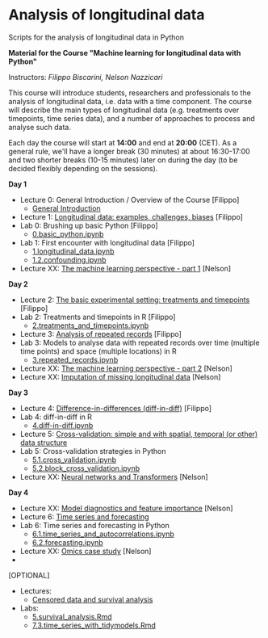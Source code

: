 # Analysis of longitudinal data
Scripts for the analysis of longitudinal data in Python

**Material for the Course "Machine learning for longitudinal data with Python"**

Instructors: *Filippo Biscarini, Nelson Nazzicari*

This course will introduce students, researchers and professionals to the analysis of longitudinal data, i.e. data with a time component. The course will describe the main types of longitudinal data (e.g. treatments over timepoints, time series data), and a number of approaches to process and analyse such data.

Each day the course will start at **14:00** and end at **20:00** (CET).
As a general rule, we'll have a longer break (30 minutes) at about 16:30-17:00 and two shorter breaks (10-15 minutes) later on during the day (to be decided flexibly depending on the sessions).  

<!-- timetable: [here](https://docs.google.com/) -->

**Day 1**

- Lecture 0: General Introduction / Overview of the Course [Filippo]
    - [General Introduction](slides/)
- Lecture 1: [Longitudinal data: examples, challenges, biases](slides/1.longitudinal_data.pdf) [Filippo]
- Lab 0: Brushing up basic Python [Filippo]
    - [0.basic_python.ipynb](day_1/0.basic_python.ipynb)
- Lab 1: First encounter with longitudinal data [Filippo]
    - [1.longitudinal_data.ipynb](day_1/1.longitudinal_data.ipynb)
    - [1.2.confounding.ipynb](day_1/1.2.confounding.ipynb)
    <!-- - [2.2.exercise.Rmd](day_1/2.2.exercise.Rmd)
    - [2.3.linear_regression_with_tidymodels.Rmd](day_1/2.3.linear_regression_with_tidymodels.Rmd) -->
- Lecture XX: [The machine learning perspective - part 1](slides/) [Nelson]

 
**Day 2**

- Lecture 2: [The basic experimental setting: treatments and timepoints](slides/2.treatments_and_timepoints.pdf) [Filippo]
- Lab 2: Treatments and timepoints in R [Filippo]
    - [2.treatments_and_timepoints.ipynb](day_1/2.treatments_and_timepoints.ipynb)
    <!-- - [2.2.exercise.Rmd](day_1/2.2.exercise.Rmd) -->
- Lecture 3: [Analysis of repeated records](slides/3.repeated_records.pdf) [Filippo]
- Lab 3: Models to analyse data with repeated records over time (multiple time points) and space (multiple locations) in R
    - [3.repeated_records.ipynb](day_2/3.repeated_records.ipynb)
- Lecture XX: [The machine learning perspective - part 2](slides/) [Nelson]
- Lecture XX: [Imputation of missing longitudinal data](slides/) [Nelson]
 
**Day 3**

- Lecture 4: [Difference-in-differences (diff-in-diff)](slides/4.difference_in_differences.pdf) [Filippo]
- Lab 4: diff-in-diff in R
    - [4.diff-in-diff.ipynb](day_2/4.diff_in_diff.ipynb)
- Lecture 5: [Cross-validation: simple and with spatial, temporal (or other) data structure](slides/5.cross-validation_with_data_structure.pdf)
- Lab 5: Cross-validation strategies in Python
    - [5.1.cross_validation.ipynb](day_3/5.1.cross_validation.ipynb)
    - [5.2.block_cross_validation.ipynb](day_3/5.2.block_cross_validation.ipynb)
- Lecture XX: [Neural networks and Transformers](slides/) [Nelson]
 
**Day 4**

- Lecture XX: [Model diagnostics and feature importance](slides/) [Nelson]
- Lecture 6: [Time series and forecasting](slides/6.time_series_and_forecasting.pdf)
- Lab 6: Time series and forecasting in Python
    - [6.1.time_series_and_autocorrelations.ipynb](day_4/6.1.time_series_and_autocorrelations.ipynb)
    - [6.2.forecasting.ipynb](day_4/6.2.forecasting.ipynb)
- Lecture XX: [Omics case study](slides/) [Nelson]
- 
[OPTIONAL]
- Lectures:
    - [Censored data and survival analysis](slides/5.censored_data_and_survival_analysis.pdf)
- Labs:
    - [5.survival_analysis.Rmd](day_2/5.survival_analysis.Rmd)
    - [7.3.time_series_with_tidymodels.Rmd](day_2/7.3.time_series_with_tidymodels.Rmd)
